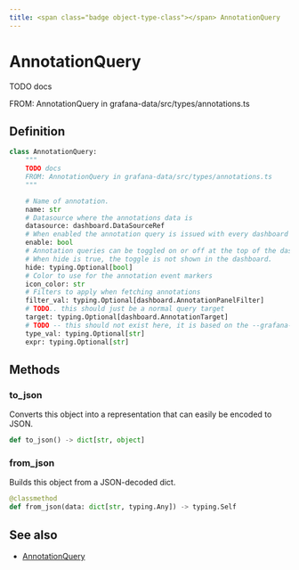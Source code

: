 ```yaml
---
title: <span class="badge object-type-class"></span> AnnotationQuery
---
```

# <span class="badge object-type-class"></span> AnnotationQuery

TODO docs

FROM: AnnotationQuery in grafana-data/src/types/annotations.ts

## Definition

```python
class AnnotationQuery:
    """
    TODO docs
    FROM: AnnotationQuery in grafana-data/src/types/annotations.ts
    """

    # Name of annotation.
    name: str
    # Datasource where the annotations data is
    datasource: dashboard.DataSourceRef
    # When enabled the annotation query is issued with every dashboard refresh
    enable: bool
    # Annotation queries can be toggled on or off at the top of the dashboard.
    # When hide is true, the toggle is not shown in the dashboard.
    hide: typing.Optional[bool]
    # Color to use for the annotation event markers
    icon_color: str
    # Filters to apply when fetching annotations
    filter_val: typing.Optional[dashboard.AnnotationPanelFilter]
    # TODO.. this should just be a normal query target
    target: typing.Optional[dashboard.AnnotationTarget]
    # TODO -- this should not exist here, it is based on the --grafana-- datasource
    type_val: typing.Optional[str]
    expr: typing.Optional[str]
```
## Methods

### <span class="badge object-method"></span> to_json

Converts this object into a representation that can easily be encoded to JSON.

```python
def to_json() -> dict[str, object]
```

### <span class="badge object-method"></span> from_json

Builds this object from a JSON-decoded dict.

```python
@classmethod
def from_json(data: dict[str, typing.Any]) -> typing.Self
```

## See also

 * <span class="badge builder"></span> [AnnotationQuery](./builder-AnnotationQuery.md)
